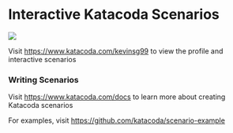 # Interactive Katacoda Scenarios

[![](http://shields.katacoda.com/katacoda/kevinsg99/count.svg)](https://www.katacoda.com/kevinsg99 "Get your profile on Katacoda.com")

Visit https://www.katacoda.com/kevinsg99 to view the profile and interactive scenarios

### Writing Scenarios
Visit https://www.katacoda.com/docs to learn more about creating Katacoda scenarios

For examples, visit https://github.com/katacoda/scenario-example
